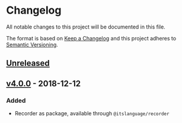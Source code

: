 # Changelog

All notable changes to this project will be documented in this file.

The format is based on [Keep a Changelog](http://keepachangelog.com)
and this project adheres to [Semantic Versioning](http://semver.org).

## [Unreleased]

## [v4.0.0] - 2018-12-12

### Added

- Recorder as package, available through `@itslanguage/recorder`

[Unreleased]: https://github.com/itslanguage/itslanguage-js/compare/v4.0.0...HEAD
[v4.0.0]: https://github.com/itslanguage/itslanguage-js/compare/v3.1.2...v4.0.0
